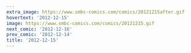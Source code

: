 ```yaml
---
extra_image: https://www.smbc-comics.com/comics/20121215after.gif
hovertext: '2012-12-15'
image: https://www.smbc-comics.com/comics/20121215.gif
next_comic: '2012-12-16'
prev_comic: '2012-12-14'
title: '2012-12-15'
---
```


